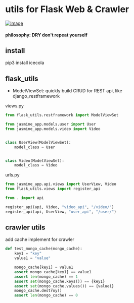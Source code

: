 # utils for Flask Web & Crawler

[![image](https://travis-ci.org/Colaplusice/icecola.svg?branch=master)](https://travis-ci.org/Colaplusice/icecola)


#### philosophy: DRY don't repeat yourself

## install

pip3 install icecola

## flask_utils

- ModelViewSet: quickly build CRUD for REST api, like django_restframework

views.py
```python
from flask_utils.restframework import ModelViewSet

from jasmine_app.models.user import User
from jasmine_app.models.video import Video


class UserView(ModelViewSet):
    model_class = User


class Video(ModelViewSet):
    model_class = Video

```

urls.py
```python
from jasmine_app.api.views import UserView, Video
from flask_utils.views import register_api

from . import api

register_api(api, Video, "video_api", "/video/")
register_api(api, UserView, "user_api", "/user/")

```

## crawler utils

add cache implement for crawler

```python
def test_mongo_cache(mongo_cache):
    key1 = "key"
    value1 = "value"

    mongo_cache[key1] = value1
    assert mongo_cache[key1] == value1
    assert len(mongo_cache) == 1
    assert set(mongo_cache.keys()) == {key1}
    assert set(mongo_cache.values()) == {value1}
    mongo_cache.destroy()
    assert len(mongo_cache) == 0

```
